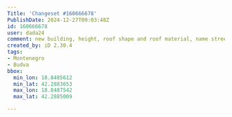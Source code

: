 ```yaml
---
Title: 'Changeset #160666678'
PublishDate: 2024-12-27T09:03:48Z
id: 160666678
user: dada24
comment: new building, height, roof shape and roof material, name street
created_by: iD 2.30.4
tags:
- Montenegro
- Budva
bbox:
  min_lon: 18.8485612
  min_lat: 42.2883653
  max_lon: 18.8487542
  max_lat: 42.2885009

---
```

